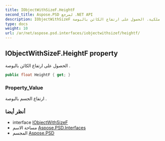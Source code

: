 ```yaml
---
title: IObjectWithSizeF.HeightF
second_title: Aspose.PSD لمرجع .NET API
description: IObjectWithSizeF ملكية. الحصول على ارتفاع الكائن بالبوصة .
type: docs
weight: 10
url: /ar/net/aspose.psd.interfaces/iobjectwithsizef/heightf/
---
```

## IObjectWithSizeF.HeightF property

الحصول على ارتفاع الكائن بالبوصة .

```csharp
public float HeightF { get; }
```

### Property_Value

ارتفاع الجسم بالبوصة .

### أنظر أيضا

* interface [IObjectWithSizeF](../)
* مساحة الاسم [Aspose.PSD.Interfaces](../../iobjectwithsizef/)
* المجسم [Aspose.PSD](../../../)


